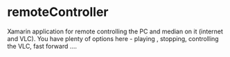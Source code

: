# remoteController
Xamarin application for remote controlling the PC and median on it (internet and VLC).  You have plenty of options here - playing , stopping, controlling the VLC, fast forward ....
